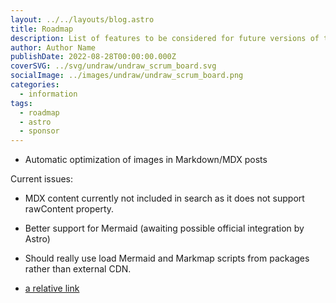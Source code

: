 ```yaml
---
layout: ../../layouts/blog.astro
title: Roadmap
description: List of features to be considered for future versions of this starter.
author: Author Name
publishDate: 2022-08-28T00:00:00.000Z
coverSVG: ../svg/undraw/undraw_scrum_board.svg
socialImage: ../images/undraw/undraw_scrum_board.png
categories:
  - information
tags:
  - roadmap
  - astro
  - sponsor
---
```


- Automatic optimization of images in Markdown/MDX posts

Current issues:

- MDX content currently not included in search as it does not support rawContent property.
- Better support for Mermaid (awaiting possible official integration by Astro)
- Should really use load Mermaid and Markmap scripts from packages rather than external CDN.

- [a relative link](./2022-08-27-how-to-use)